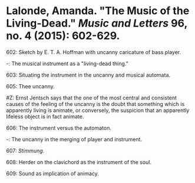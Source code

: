 # Lalonde, Amanda. "The Music of the Living-Dead." *Music and Letters* 96, no. 4 (2015): 602-629.  

602: Sketch by E. T. A. Hoffman with uncanny caricature of bass player.  

-: The musical instrument as a "living-dead thing."  

603: Situating the instrument in the uncanny and musical automata.  

605: Thee uncanny.  

#Z: Ernst Jentsch says that the one of the most central and consistent causes of the feeling of the uncanny is the doubt that something which is apparently living is animate, or conversely, the suspicion that an apparently lifeless object is in fact animate.  

606: The instrument versus the automaton.  

-: The uncanny in the merging of player and instrument.  

607: *Stimmung.*  

608: Herder on the clavichord as the instrument of the soul.  

609: Sound as implication of animacy.  
